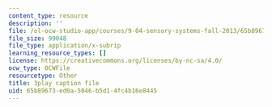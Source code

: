 ```yaml
---
content_type: resource
description: ''
file: /ol-ocw-studio-app/courses/9-04-sensory-systems-fall-2013/65b89673ed0a5046b5d14fc4b16e8445_A11axifKMtQ.vtt
file_size: 99048
file_type: application/x-subrip
learning_resource_types: []
license: https://creativecommons.org/licenses/by-nc-sa/4.0/
ocw_type: OCWFile
resourcetype: Other
title: 3play caption file
uid: 65b89673-ed0a-5046-b5d1-4fc4b16e8445
---
```

